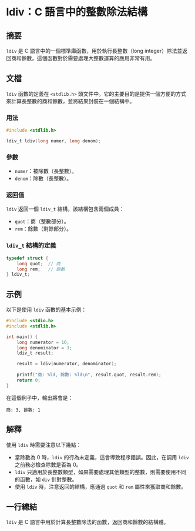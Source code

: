 <!--
Meta Description: # ldiv：C 語言中的整數除法結構 ## 摘要 `ldiv` 是 C 語言中的一個標準庫函數，用於執行長整數（long integer）除法並返回商和餘數。這個函數對於需要處理大整數運算的應用非常有用。 ## 文檔 `ldiv` 函數的定義在 `<stdlib.h>` 頭文件中。它的主要目的是提...
Meta Keywords: ldiv, long, ldiv_t, quot, rem
-->

# ldiv：C 語言中的整數除法結構

## 摘要
`ldiv` 是 C 語言中的一個標準庫函數，用於執行長整數（long integer）除法並返回商和餘數。這個函數對於需要處理大整數運算的應用非常有用。

## 文檔
`ldiv` 函數的定義在 `<stdlib.h>` 頭文件中。它的主要目的是提供一個方便的方式來計算長整數的商和餘數，並將結果封裝在一個結構中。

### 用法
```c
#include <stdlib.h>

ldiv_t ldiv(long numer, long denom);
```

### 參數
- `numer`：被除數（長整數）。
- `denom`：除數（長整數）。

### 返回值
`ldiv` 返回一個 `ldiv_t` 結構，該結構包含兩個成員：
- `quot`：商（整數部分）。
- `rem`：餘數（剩餘部分）。

### `ldiv_t` 結構的定義
```c
typedef struct {
    long quot;  // 商
    long rem;   // 餘數
} ldiv_t;
```

## 示例
以下是使用 `ldiv` 函數的基本示例：

```c
#include <stdio.h>
#include <stdlib.h>

int main() {
    long numerator = 10;
    long denominator = 3;
    ldiv_t result;

    result = ldiv(numerator, denominator);
    
    printf("商: %ld, 餘數: %ld\n", result.quot, result.rem);
    return 0;
}
```

在這個例子中，輸出將會是：
```
商: 3, 餘數: 1
```

## 解釋
使用 `ldiv` 時需要注意以下幾點：
- 當除數為 0 時，`ldiv` 的行為未定義，這會導致程序錯誤。因此，在調用 `ldiv` 之前務必檢查除數是否為 0。
- `ldiv` 只適用於長整數類型，如果需要處理其他類型的整數，則需要使用不同的函數，如 `div` 針對整數。
- 使用 `ldiv` 時，注意返回的結構，應通過 `quot` 和 `rem` 屬性來獲取商和餘數。

## 一行總結
`ldiv` 是 C 語言中用於計算長整數除法的函數，返回商和餘數的結構體。